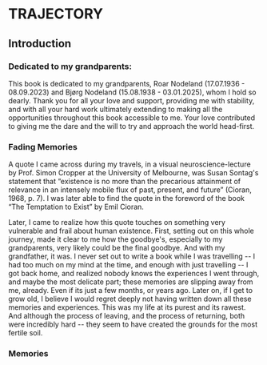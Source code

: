 
# TRAJECTORY

## Introduction

### Dedicated to my grandparents:
This book is dedicated to my grandparents, Roar Nodeland (17.07.1936 - 08.09.2023) and Bjørg Nodeland (15.08.1938 - 03.01.2025), whom I hold so dearly.
Thank you for all your love and support, providing me with stability, and with all your hard work ultimately extending to making all the opportunities throughout this book accessible to me. Your love contributed to giving me the dare and the will to try and approach the world head-first.

### Fading Memories
A quote I came across during my travels, in a visual neuroscience-lecture by Prof. Simon Cropper at the University of Melbourne, was Susan Sontag's statement that “existence is no more than the precarious attainment of relevance in an intensely mobile flux of past, present, and future” (Cioran, 1968, p. 7). I was later able to find the quote in the foreword of the book “The Temptation to Exist” by Emil Cioran.

Later, I came to realize how this quote touches on something very vulnerable and frail about human existence. First, setting out on this whole journey, made it clear to me how the goodbye's, especially to my grandparents, very likely could be the final goodbye. And with my grandfather, it was. I never set out to write a book while I was travelling -- I had too much on my mind at the time, and enough with just travelling -- I got back home, and realized nobody knows the experiences I went through, and maybe the most delicate part; these memories are slipping away from me, already. Even if its just a few months, or years ago. Later on, if I get to grow old, I believe I would regret deeply not having written down all these memories and experiences. This was my life at its purest and its rawest. And although the process of leaving, and the process of returning, both were incredibly hard -- they seem to have created the grounds for the most fertile soil.

###  Memories

